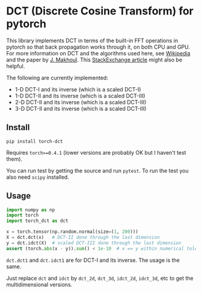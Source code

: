 # DCT (Discrete Cosine Transform) for pytorch

This library implements DCT in terms of the built-in FFT operations in pytorch so that
back propagation works through it, on both CPU and GPU. For more information on
DCT and the algorithms used here, see 
[Wikipedia](https://en.wikipedia.org/wiki/Discrete_cosine_transform) and the paper by
[J. Makhoul](https://ieeexplore.ieee.org/document/1163351/). This
[StackExchange article](https://dsp.stackexchange.com/questions/2807/fast-cosine-transform-via-fft)
might also be helpful.

The following are currently implemented:

* 1-D DCT-I and its inverse (which is a scaled DCT-I)
* 1-D DCT-II and its inverse (which is a scaled DCT-III)
* 2-D DCT-II and its inverse (which is a scaled DCT-III)
* 3-D DCT-II and its inverse (which is a scaled DCT-III)

## Install

```
pip install torch-dct
```

Requires `torch>=0.4.1` (lower versions are probably OK but I haven't test them).

You can run test by getting the source and run `pytest`. To run the test you also
need `scipy` installed.

## Usage

```python
import numpy as np
import torch
import torch_dct as dct

x = torch.tensor(np.random.normal(size=(1, 200)))
X = dct.dct(x)   # DCT-II done through the last dimension
y = dct.idct(X)  # scaled DCT-III done through the last dimension
assert (torch.abs(x - y)).sum() < 1e-10  # x == y within numerical tolerance
```

`dct.dct1` and `dct.idct1` are for DCT-I and its inverse. The usage is the same.

Just replace `dct` and `idct` by `dct_2d`, `dct_3d`, `idct_2d`, `idct_3d`, etc
to get the multidimensional versions.